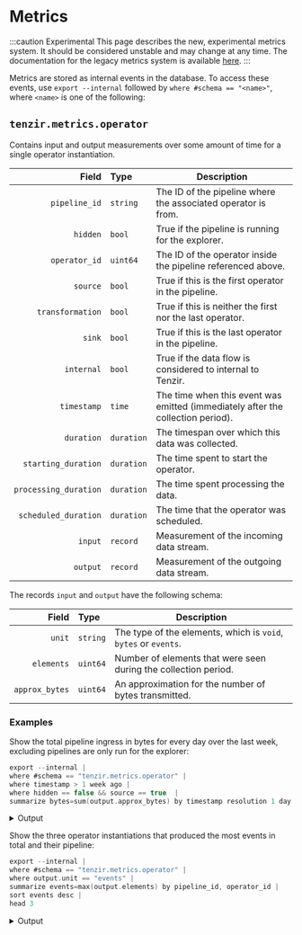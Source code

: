 # Metrics

:::caution Experimental
This page describes the new, experimental metrics system. It should be
considered unstable and may change at any time. The documentation for the
legacy metrics system is available [here](metrics/legacy_metrics.md).
:::

Metrics are stored as internal events in the database. To access these events,
use `export --internal` followed by `where #schema == "<name>"`, where `<name>`
is one of the following:

## `tenzir.metrics.operator`

Contains input and output measurements over some amount of time for a single
operator instantiation.

|Field|Type|Description|
|-:|:-|-|
|`pipeline_id`|`string`|The ID of the pipeline where the associated operator is from.|
|`hidden`|`bool`|True if the pipeline is running for the explorer.|
|`operator_id`|`uint64`|The ID of the operator inside the pipeline referenced above.|
|`source`|`bool`|True if this is the first operator in the pipeline.|
|`transformation`|`bool`|True if this is neither the first nor the last operator.|
|`sink`|`bool`|True if this is the last operator in the pipeline.|
|`internal`|`bool`|True if the data flow is considered to internal to Tenzir.|
|`timestamp`|`time`|The time when this event was emitted (immediately after the collection period).|
|`duration`|`duration`|The timespan over which this data was collected.|
|`starting_duration`|`duration`|The time spent to start the operator.|
|`processing_duration`|`duration`|The time spent processing the data.|
|`scheduled_duration`|`duration`|The time that the operator was scheduled.|
|`input`|`record`|Measurement of the incoming data stream.|
|`output`|`record`|Measurement of the outgoing data stream.|

The records `input` and `output` have the following schema:

|Field|Type|Description|
|-:|:-|-|
|`unit`|`string`|The type of the elements, which is `void`, `bytes` or `events`.|
|`elements`|`uint64`|Number of elements that were seen during the collection period.|
|`approx_bytes`|`uint64`|An approximation for the number of bytes transmitted.|

### Examples

Show the total pipeline ingress in bytes for every day over the last week,
excluding pipelines are only run for the explorer:

~~~c
export --internal |
where #schema == "tenzir.metrics.operator" |
where timestamp > 1 week ago |
where hidden == false && source == true  |
summarize bytes=sum(output.approx_bytes) by timestamp resolution 1 day
~~~

<details>
<summary>Output</summary>

~~~json
{
  "timestamp": "2023-11-08T00:00:00.000000",
  "bytes": 79927223
}
{
  "timestamp": "2023-11-09T00:00:00.000000",
  "bytes": 51788928
}
{
  "timestamp": "2023-11-10T00:00:00.000000",
  "bytes": 80740352
}
{
  "timestamp": "2023-11-11T00:00:00.000000",
  "bytes": 75497472
}
{
  "timestamp": "2023-11-12T00:00:00.000000",
  "bytes": 55497472
}
{
  "timestamp": "2023-11-13T00:00:00.000000",
  "bytes": 76546048
}
{
  "timestamp": "2023-11-14T00:00:00.000000",
  "bytes": 68643200
}
~~~
</details>

Show the three operator instantiations that produced the most events in total
and their pipeline:

~~~c
export --internal |
where #schema == "tenzir.metrics.operator" |
where output.unit == "events" |
summarize events=max(output.elements) by pipeline_id, operator_id |
sort events desc |
head 3
~~~

<details>
<summary>Output</summary>

~~~json
{
  "pipeline_id": "13",
  "operator_id": 0,
  "events": 391008694
}
{
  "pipeline_id": "12",
  "operator_id": 0,
  "events": 246914949
}
{
  "pipeline_id": "0",
  "operator_id": 1,
  "events": 83013294
}
~~~
</details>
